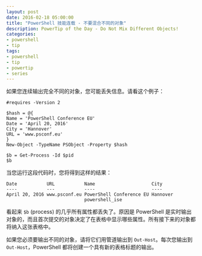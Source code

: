 ```yaml
---
layout: post
date: 2016-02-18 05:00:00
title: "PowerShell 技能连载 - 不要混合不同的对象"
description: PowerTip of the Day - Do Not Mix Different Objects!
categories:
- powershell
- tip
tags:
- powershell
- tip
- powertip
- series
---
```

如果您连续输出完全不同的对象，您可能丢失信息。请看这个例子：

    #requires -Version 2

    $hash = @{
    Name = 'PowerShell Conference EU'
    Date = 'April 20, 2016'
    City = 'Hannover'
    URL = 'www.psconf.eu'
    }
    New-Object -TypeName PSObject -Property $hash
    
    $b = Get-Process -Id $pid
    $b

当您运行这段代码时，您将得到这样的结果：

    Date           URL           Name                     City    
    ----           ---           ----                     ----    
    April 20, 2016 www.psconf.eu PowerShell Conference EU Hannover
                                 powershell_ise

看起来 `$b` (process) 的几乎所有属性都丢失了。原因是 PowerShell 是实时输出对象的，而且首次提交的对象决定了在表格中显示哪些属性。所有接下来的对象都将纳入这张表格中。

如果您必须要输出不同的对象，请将它们用管道输出到 `Out-Host`。每次您输出到 `Out-Host`，PowerShell 都将创建一个具有新的表格标题的输出。

<!--本文国际来源：[Do Not Mix Different Objects!](http://community.idera.com/powershell/powertips/b/tips/posts/do-not-mix-different-objects)-->
